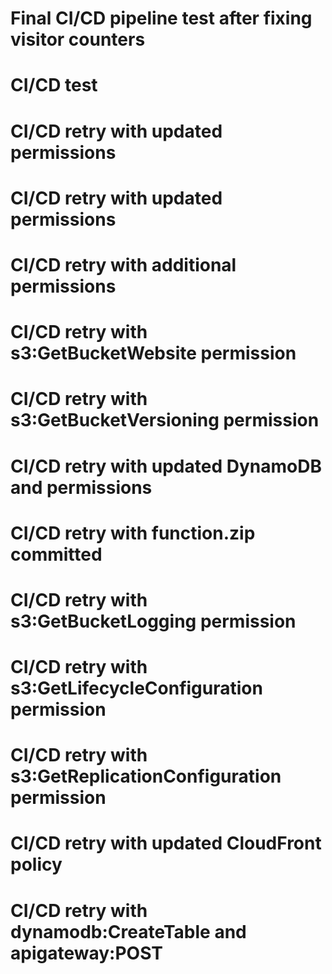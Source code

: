 # Final CI/CD pipeline test after fixing visitor counters
# CI/CD test
# CI/CD retry with updated permissions
# CI/CD retry with updated permissions
# CI/CD retry with additional permissions
# CI/CD retry with s3:GetBucketWebsite permission
# CI/CD retry with s3:GetBucketVersioning permission
# CI/CD retry with updated DynamoDB and permissions
# CI/CD retry with function.zip committed
# CI/CD retry with s3:GetBucketLogging permission
# CI/CD retry with s3:GetLifecycleConfiguration permission
# CI/CD retry with s3:GetReplicationConfiguration permission
# CI/CD retry with updated CloudFront policy
# CI/CD retry with dynamodb:CreateTable and apigateway:POST
